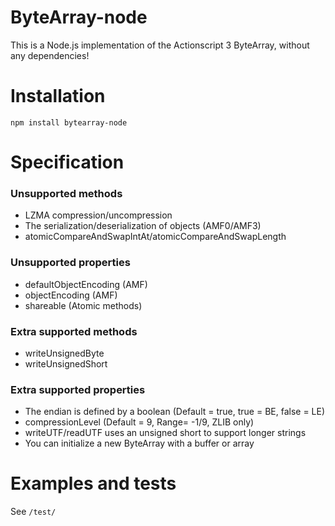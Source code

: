 # ByteArray-node

This is a Node.js implementation of the Actionscript 3 ByteArray, without any dependencies!

# Installation

`npm install bytearray-node`

# Specification

### Unsupported methods
- LZMA compression/uncompression
- The serialization/deserialization of objects (AMF0/AMF3)
- atomicCompareAndSwapIntAt/atomicCompareAndSwapLength

### Unsupported properties
- defaultObjectEncoding (AMF)
- objectEncoding (AMF)
- shareable (Atomic methods)

### Extra supported methods
- writeUnsignedByte
- writeUnsignedShort

### Extra supported properties
- The endian is defined by a boolean (Default = true, true = BE, false = LE)
- compressionLevel (Default = 9, Range= -1/9, ZLIB only)
- writeUTF/readUTF uses an unsigned short to support longer strings
- You can initialize a new ByteArray with a buffer or array

# Examples and tests

See `/test/`
